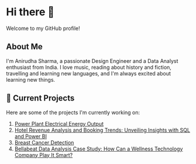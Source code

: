 # Hi there 👋
Welcome to my GitHub profile!

## About Me
I'm Anirudha Sharma, a passionate Design Engineer and a Data Analyst enthusiast from India. I love music, reading about history and fiction, travelling and learning new languages, and I'm always excited about learning new things.

## 🔭 Current Projects
Here are some of the projects I'm currently working on:

1. [Power Plant Electrical Energy Output](https://github.com/anirudhaangiras/Power-Plant-Output)
2. [Hotel Revenue Analysis and Booking Trends: Unveiling Insights with SQL and Power BI](https://github.com/anirudhaangiras/Hotel-Revenue-Analysis-And-Trends)
3. [Breast Cancer Detection](https://github.com/anirudhaangiras/Breast-Cancer-Detection)
4. [Bellabeat Data Analysis Case Study: How Can a Wellness Technology Company Play It Smart?](https://github.com/anirudhaangiras/Bellabeat-Data_Analysis-Case-Study)
